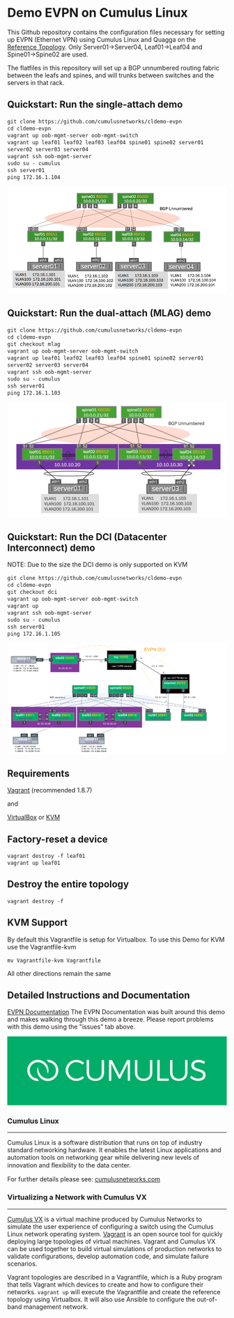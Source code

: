 Demo EVPN on Cumulus Linux
========================
This Github repository contains the configuration files necessary for setting up EVPN (Ethernet VPN) using Cumulus Linux and Quagga on the [Reference Topology](http://github.com/cumulusnetworks/cldemo-vagrant).  Only Server01->Server04, Leaf01->Leaf04 and Spine01->Spine02 are used.

The flatfiles in this repository will set up a BGP unnumbered routing fabric between the leafs and spines, and will trunks between switches and the servers in that rack.




Quickstart: Run the single-attach demo
------------------------
    git clone https://github.com/cumulusnetworks/cldemo-evpn
    cd cldemo-evpn
    vagrant up oob-mgmt-server oob-mgmt-switch
    vagrant up leaf01 leaf02 leaf03 leaf04 spine01 spine02 server01 server02 server03 server04
    vagrant ssh oob-mgmt-server
    sudo su - cumulus
    ssh server01
    ping 172.16.1.104

![Topology](evpn.png)

Quickstart: Run the dual-attach (MLAG) demo
------------------------
    git clone https://github.com/cumulusnetworks/cldemo-evpn
    cd cldemo-evpn
    git checkout mlag
    vagrant up oob-mgmt-server oob-mgmt-switch
    vagrant up leaf01 leaf02 leaf03 leaf04 spine01 spine02 server01 server02 server03 server04
    vagrant ssh oob-mgmt-server
    sudo su - cumulus
    ssh server01
    ping 172.16.1.103

![Topology](mlag.png)

Quickstart: Run the DCI (Datacenter Interconnect) demo
------------------------
NOTE: Due to the size the DCI demo is only supported on KVM

    git clone https://github.com/cumulusnetworks/cldemo-evpn
    cd cldemo-evpn
    git checkout dci
    vagrant up oob-mgmt-server oob-mgmt-switch
    vagrant up
    vagrant ssh oob-mgmt-server
    sudo su - cumulus
    ssh server01
    ping 172.16.1.105

![Topology](dci.png)


Requirements
----------------------
[Vagrant](https://www.vagrantup.com/) (recommended 1.8.7)

and

[VirtualBox](https://www.virtualbox.org/wiki/Downloads) or [KVM](http://www.linux-kvm.org/page/Downloads)

Factory-reset a device
----------------------
    vagrant destroy -f leaf01
    vagrant up leaf01

Destroy the entire topology
---------------------------
    vagrant destroy -f

KVM Support
---------------------------
By default this Vagrantfile is setup for Virtualbox.  To use this Demo for KVM use the Vagrantfile-kvm

    mv Vagrantfile-kvm Vagrantfile

All other directions remain the same

Detailed Instructions and Documentation
---------------------------------------
[EVPN Documentation](https://docs.cumulusnetworks.com/display/DOCS/Ethernet+Virtual+Private+Network+-+EVPN)
The EVPN Documentation was built around this demo and makes walking through this demo a breeze.  Please report problems with this demo using the "issues" tab above.

![Cumulus icon](cumulus-logo.png)

### Cumulus Linux
---------------------------------------
Cumulus Linux is a software distribution that runs on top of industry standard networking hardware. It enables the latest Linux applications and automation tools on networking gear while delivering new levels of innovation and ﬂexibility to the data center.

For further details please see: [cumulusnetworks.com](http://www.cumulusnetworks.com)

### Virtualizing a Network with Cumulus VX
---------------------------------------
[Cumulus VX](https://cumulusnetworks.com/cumulus-vx/) is a virtual machine
produced by Cumulus Networks to simulate the user experience of configuring a
switch using the Cumulus Linux network operating system.
[Vagrant](https://www.vagrantup.com/) is an open source tool for quickly
deploying large topologies of virtual machines. Vagrant and Cumulus VX can be
used together to build virtual simulations of production networks to validate
configurations, develop automation code, and simulate failure scenarios.

Vagrant topologies are described in a Vagrantfile, which is a Ruby program that
tells Vagrant which devices to create and how to configure their networks.
`vagrant up` will execute the Vagrantfile and create the reference topology
using Virtualbox. It will also use Ansible to configure the out-of-band
management network.
